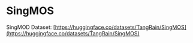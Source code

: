 # SingMOS

SingMOD Dataset: [https://huggingface.co/datasets/TangRain/SingMOS](https://huggingface.co/datasets/TangRain/SingMOS)
